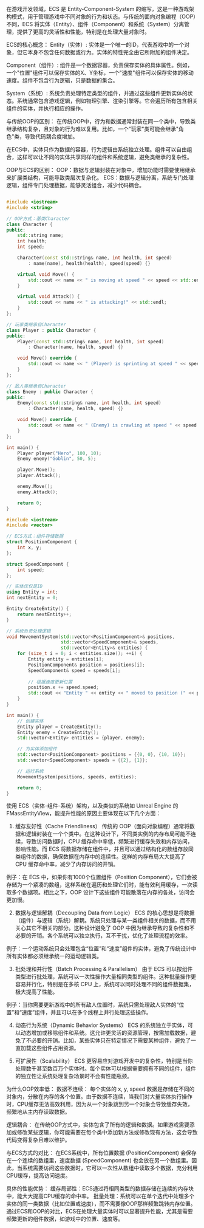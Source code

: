 在游戏开发领域，ECS 是 Entity-Component-System 的缩写，这是一种游戏架构模式，用于管理游戏中不同对象的行为和状态。与传统的面向对象编程（OOP）不同，ECS 将实体（Entity）、组件（Component）和系统（System）分离管理，提供了更高的灵活性和性能，特别是在处理大量对象时。

ECS的核心概念：
Entity（实体）: 实体是一个唯一的ID，代表游戏中的一个对象，但它本身不包含任何数据或行为。实体的特性完全由它所附加的组件决定。

Component（组件）: 组件是一个数据容器，负责保存实体的具体属性。例如，一个"位置"组件可以保存实体的X、Y坐标，一个"速度"组件可以保存实体的移动速度。组件不包含行为逻辑，只是数据的集合。

System（系统）: 系统负责处理特定类型的组件，并通过这些组件更新实体的状态。系统通常包含游戏逻辑，例如物理引擎、渲染引擎等。它会遍历所有包含相关组件的实体，并执行相应的操作。

与传统OOP的区别：
在传统OOP中，行为和数据通常封装在同一个类中，导致类继承结构复杂，且对象的行为难以复用。比如，一个"玩家"类可能会继承"角色"类，导致代码耦合度增加。

在ECS中，实体只作为数据的容器，行为逻辑由系统独立处理。组件可以自由组合，这样可以让不同的实体共享同样的组件和系统逻辑，避免类继承的复杂性。

OOP与ECS的区别：
OOP：数据与逻辑封装在对象中，增加功能时需要使用继承来扩展类结构，可能导致类层次复杂化。
ECS：数据与逻辑分离，系统专门处理逻辑，组件专门处理数据，能够灵活组合，减少代码耦合。

```cpp

#include <iostream>
#include <string>

// OOP方式：基类Character
class Character {
public:
    std::string name;
    int health;
    int speed;

    Character(const std::string& name, int health, int speed)
        : name(name), health(health), speed(speed) {}

    virtual void Move() {
        std::cout << name << " is moving at speed " << speed << std::endl;
    }

    virtual void Attack() {
        std::cout << name << " is attacking!" << std::endl;
    }
};

// 玩家类继承自Character
class Player : public Character {
public:
    Player(const std::string& name, int health, int speed)
        : Character(name, health, speed) {}

    void Move() override {
        std::cout << name << " (Player) is sprinting at speed " << speed << std::endl;
    }
};

// 敌人类继承自Character
class Enemy : public Character {
public:
    Enemy(const std::string& name, int health, int speed)
        : Character(name, health, speed) {}

    void Move() override {
        std::cout << name << " (Enemy) is crawling at speed " << speed << std::endl;
    }
};

int main() {
    Player player("Hero", 100, 10);
    Enemy enemy("Goblin", 50, 5);

    player.Move();
    player.Attack();

    enemy.Move();
    enemy.Attack();

    return 0;
}

#include <iostream>
#include <vector>

// ECS方式：组件存储数据
struct PositionComponent {
    int x, y;
};

struct SpeedComponent {
    int speed;
};

// 实体仅仅是ID
using Entity = int;
int nextEntity = 0;

Entity CreateEntity() {
    return nextEntity++;
}

// 系统负责处理逻辑
void MovementSystem(std::vector<PositionComponent>& positions,
                    std::vector<SpeedComponent>& speeds,
                    std::vector<Entity>& entities) {
    for (size_t i = 0; i < entities.size(); ++i) {
        Entity entity = entities[i];
        PositionComponent& position = positions[i];
        SpeedComponent& speed = speeds[i];
        
        // 根据速度更新位置
        position.x += speed.speed;
        std::cout << "Entity " << entity << " moved to position (" << position.x << ", " << position.y << ")\n";
    }
}

int main() {
    // 创建实体
    Entity player = CreateEntity();
    Entity enemy = CreateEntity();
    std::vector<Entity> entities = {player, enemy};

    // 为实体添加组件
    std::vector<PositionComponent> positions = {{0, 0}, {10, 10}};
    std::vector<SpeedComponent> speeds = {{2}, {1}};

    // 运行系统
    MovementSystem(positions, speeds, entities);

    return 0;
}

```

使用 ECS（实体-组件-系统）架构，以及类似的系统如 Unreal Engine 的 FMassEntityView，能提升性能的原因主要体现在以下几个方面：

1. 缓存友好性（Cache Friendliness）
传统的 OOP（面向对象编程）通常将数据和逻辑封装在一个个类中。在这种设计下，不同类实例的内存布局可能不连续，导致访问数据时，CPU 缓存命中率低，频繁进行缓存失效和内存访问，影响性能。而 ECS 将数据存储在组件中，并且可以通过结构化的数组存放同类组件的数据，确保数据在内存中的连续性。这样的内存布局大大提高了 CPU 缓存命中率，减少了内存访问的开销。

例子：在 ECS 中，如果你有1000个位置组件（Position Component），它们会被存储为一个紧凑的数组，这样系统在遍历和处理它们时，能有效利用缓存，一次读取多个数据项。相比之下，OOP 设计下这些组件可能散落在内存的各处，访问会更加慢。

2. 数据与逻辑解耦（Decoupling Data from Logic）
ECS 的核心思想是将数据（组件）与逻辑（系统）解耦。系统只处理与某一类组件相关的数据，而不用关心其它不相关的部分。这种设计避免了 OOP 中因为继承导致的复杂性和不必要的开销。各个系统可以独立执行，互不干扰，优化了处理流程的效率。

例子：一个运动系统只会处理包含“位置”和“速度”组件的实体，避免了传统设计中所有实体都必须继承统一的运动逻辑类。

3. 批处理和并行性（Batch Processing & Parallelism）
由于 ECS 可以按组件类型进行批处理，系统可以一次性操作大量相同类型的组件。这种批量操作更容易并行化，特别是在多核 CPU 上，系统可以同时处理不同的组件数据集，极大提高了性能。

例子：当你需要更新游戏中的所有敌人位置时，系统只需处理敌人实体的“位置”和“速度”组件，并且可以在多个线程上并行处理这些操作。

4. 动态行为系统（Dynamic Behavior Systems）
ECS 的系统独立于实体，可以动态增加或移除组件和系统。这允许更灵活的资源管理，按需加载数据，避免了不必要的开销。比如，某些实体只在特定情况下需要某种组件，避免了一直加载这些组件占用资源。

5. 可扩展性（Scalability）
ECS 更容易应对游戏开发中的复杂性，特别是当你处理数千甚至数百万个实体时。每个实体可以根据需要拥有不同的组件，组件的独立性让系统处理复杂场景时不会有性能瓶颈。

为什么OOP效率低：
数据不连续： 每个实体的 x, y, speed 数据是存储在不同的对象内，分散在内存的各个位置。由于数据不连续，当我们对大量实体执行操作时，CPU缓存无法高效利用，因为从一个对象跳到另一个对象会导致缓存失效，频繁地从主内存读取数据。

逻辑耦合： 在传统OOP方式中，实体包含了所有的逻辑和数据。如果游戏需要添加或修改某些逻辑，你可能需要在每个类中添加新方法或修改现有方法，这会导致代码变得复杂且难以维护。

与ECS方式的对比：
在ECS系统中，所有位置数据 (PositionComponent) 会保存在一个连续的数组里，速度数据 (SpeedComponent) 也会放在另一个数组里。因此，当系统需要访问这些数据时，它可以一次性从数组中读取多个数据，充分利用CPU缓存，提高访问速度。

具体的性能优势：
缓存局部性：ECS通过将相同类型的数据存储在连续的内存块中，能大大提高CPU缓存的命中率。
批量处理：系统可以在单个迭代中处理多个实体的同一类数据（比如位置或速度），而不需要像OOP那样频繁跳转内存位置。
通过ECS和OOP的对比，ECS在处理大量实体时可以显著提升性能，尤其是需要频繁更新的组件数据，如游戏中的位置、速度等。
